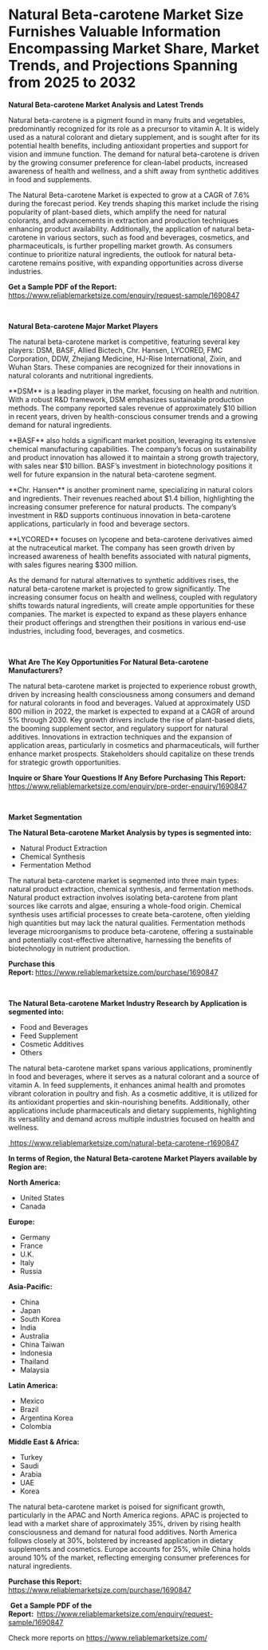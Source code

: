 <p><h1>Natural Beta-carotene Market Size Furnishes Valuable Information Encompassing Market Share, Market Trends, and Projections Spanning from 2025 to 2032</h1></p><p><strong>Natural Beta-carotene Market Analysis and Latest Trends</strong></p>
<p><p>Natural beta-carotene is a pigment found in many fruits and vegetables, predominantly recognized for its role as a precursor to vitamin A. It is widely used as a natural colorant and dietary supplement, and is sought after for its potential health benefits, including antioxidant properties and support for vision and immune function. The demand for natural beta-carotene is driven by the growing consumer preference for clean-label products, increased awareness of health and wellness, and a shift away from synthetic additives in food and supplements.</p><p>The Natural Beta-carotene Market is expected to grow at a CAGR of 7.6% during the forecast period. Key trends shaping this market include the rising popularity of plant-based diets, which amplify the need for natural colorants, and advancements in extraction and production techniques enhancing product availability. Additionally, the application of natural beta-carotene in various sectors, such as food and beverages, cosmetics, and pharmaceuticals, is further propelling market growth. As consumers continue to prioritize natural ingredients, the outlook for natural beta-carotene remains positive, with expanding opportunities across diverse industries.</p></p>
<p><strong>Get a Sample PDF of the Report:&nbsp;</strong> <a href="https://www.reliablemarketsize.com/enquiry/request-sample/1690847?utm_campaign=2733&utm_medium=2&utm_source=Github&utm_content=ia&utm_term=26032025&utm_id=natural-beta-carotene">https://www.reliablemarketsize.com/enquiry/request-sample/1690847</a></p>
<p>&nbsp;</p>
<p><strong>Natural Beta-carotene Major Market Players</strong></p>
<p><p>The natural beta-carotene market is competitive, featuring several key players: DSM, BASF, Allied Bictech, Chr. Hansen, LYCORED, FMC Corporation, DDW, Zhejiang Medicine, HJ-Rise International, Zixin, and Wuhan Stars. These companies are recognized for their innovations in natural colorants and nutritional ingredients.</p><p>**DSM** is a leading player in the market, focusing on health and nutrition. With a robust R&D framework, DSM emphasizes sustainable production methods. The company reported sales revenue of approximately $10 billion in recent years, driven by health-conscious consumer trends and a growing demand for natural ingredients.</p><p>**BASF** also holds a significant market position, leveraging its extensive chemical manufacturing capabilities. The company’s focus on sustainability and product innovation has allowed it to maintain a strong growth trajectory, with sales near $10 billion. BASF’s investment in biotechnology positions it well for future expansion in the natural beta-carotene segment.</p><p>**Chr. Hansen** is another prominent name, specializing in natural colors and ingredients. Their revenues reached about $1.4 billion, highlighting the increasing consumer preference for natural products. The company’s investment in R&D supports continuous innovation in beta-carotene applications, particularly in food and beverage sectors.</p><p>**LYCORED** focuses on lycopene and beta-carotene derivatives aimed at the nutraceutical market. The company has seen growth driven by increased awareness of health benefits associated with natural pigments, with sales figures nearing $300 million.</p><p>As the demand for natural alternatives to synthetic additives rises, the natural beta-carotene market is projected to grow significantly. The increasing consumer focus on health and wellness, coupled with regulatory shifts towards natural ingredients, will create ample opportunities for these companies. The market is expected to expand as these players enhance their product offerings and strengthen their positions in various end-use industries, including food, beverages, and cosmetics.</p></p>
<p>&nbsp;</p>
<p><strong>What Are The Key Opportunities For Natural Beta-carotene Manufacturers?</strong></p>
<p><p>The natural beta-carotene market is projected to experience robust growth, driven by increasing health consciousness among consumers and demand for natural colorants in food and beverages. Valued at approximately USD 800 million in 2022, the market is expected to expand at a CAGR of around 5% through 2030. Key growth drivers include the rise of plant-based diets, the booming supplement sector, and regulatory support for natural additives. Innovations in extraction techniques and the expansion of application areas, particularly in cosmetics and pharmaceuticals, will further enhance market prospects. Stakeholders should capitalize on these trends for strategic growth opportunities.</p></p>
<p><strong>Inquire or Share Your Questions If Any Before Purchasing This Report:</strong> <a href="https://www.reliablemarketsize.com/enquiry/pre-order-enquiry/1690847?utm_campaign=2733&utm_medium=2&utm_source=Github&utm_content=ia&utm_term=26032025&utm_id=natural-beta-carotene">https://www.reliablemarketsize.com/enquiry/pre-order-enquiry/1690847</a></p>
<p>&nbsp;</p>
<p><strong>Market Segmentation</strong></p>
<p><strong>The Natural Beta-carotene Market Analysis by types is segmented into:</strong></p>
<p><ul><li>Natural Product Extraction</li><li>Chemical Synthesis</li><li>Fermentation Method</li></ul></p>
<p><p>The natural beta-carotene market is segmented into three main types: natural product extraction, chemical synthesis, and fermentation methods. Natural product extraction involves isolating beta-carotene from plant sources like carrots and algae, ensuring a whole-food origin. Chemical synthesis uses artificial processes to create beta-carotene, often yielding high quantities but may lack the natural qualities. Fermentation methods leverage microorganisms to produce beta-carotene, offering a sustainable and potentially cost-effective alternative, harnessing the benefits of biotechnology in nutrient production.</p></p>
<p><strong>Purchase this Report:&nbsp;</strong><a href="https://www.reliablemarketsize.com/purchase/1690847?utm_campaign=2733&utm_medium=2&utm_source=Github&utm_content=ia&utm_term=26032025&utm_id=natural-beta-carotene">https://www.reliablemarketsize.com/purchase/1690847</a></p>
<p>&nbsp;</p>
<p><strong>The Natural Beta-carotene Market Industry Research by Application is segmented into:</strong></p>
<p><ul><li>Food and Beverages</li><li>Feed Supplement</li><li>Cosmetic Additives</li><li>Others</li></ul></p>
<p><p>The natural beta-carotene market spans various applications, prominently in food and beverages, where it serves as a natural colorant and a source of vitamin A. In feed supplements, it enhances animal health and promotes vibrant coloration in poultry and fish. As a cosmetic additive, it is utilized for its antioxidant properties and skin-nourishing benefits. Additionally, other applications include pharmaceuticals and dietary supplements, highlighting its versatility and demand across multiple industries focused on health and wellness.</p></p>
<p><a href="https://www.reliablemarketsize.com/natural-beta-carotene-r1690847?utm_campaign=2733&utm_medium=2&utm_source=Github&utm_content=ia&utm_term=26032025&utm_id=natural-beta-carotene">&nbsp;https://www.reliablemarketsize.com/natural-beta-carotene-r1690847</a></p>
<p><strong>In terms of Region, the Natural Beta-carotene Market Players available by Region are:</strong></p>
<p>
    <p> <strong> North America: </strong>
        <ul>
            <li>United States</li>
            <li>Canada</li>
        </ul>
        </p> 
    <p> <strong> Europe: </strong>
        <ul>
            <li>Germany</li>
            <li>France</li>
            <li>U.K.</li>
            <li>Italy</li>
            <li>Russia</li>
        </ul>
        </p> 
    <p> <strong> Asia-Pacific: </strong>
        <ul>
            <li>China</li>
            <li>Japan</li>
            <li>South Korea</li>
            <li>India</li>
            <li>Australia</li>
            <li>China Taiwan</li>
            <li>Indonesia</li>
            <li>Thailand</li>
            <li>Malaysia</li>
        </ul>
        </p> 
    <p> <strong> Latin America: </strong>
        <ul>
            <li>Mexico</li>
            <li>Brazil</li>
            <li>Argentina Korea</li>
            <li>Colombia</li>
        </ul>
        </p> 
    <p> <strong> Middle East & Africa: </strong>
        <ul>
            <li>Turkey</li>
            <li>Saudi</li>
            <li>Arabia</li>
            <li>UAE</li>
            <li>Korea</li>
        </ul>
    </p>
    </p>
<p><p>The natural beta-carotene market is poised for significant growth, particularly in the APAC and North America regions. APAC is projected to lead with a market share of approximately 35%, driven by rising health consciousness and demand for natural food additives. North America follows closely at 30%, bolstered by increased application in dietary supplements and cosmetics. Europe accounts for 25%, while China holds around 10% of the market, reflecting emerging consumer preferences for natural ingredients.</p></p>
<p><strong>Purchase this Report: </strong><a href="https://www.reliablemarketsize.com/purchase/1690847?utm_campaign=2733&utm_medium=2&utm_source=Github&utm_content=ia&utm_term=26032025&utm_id=natural-beta-carotene">https://www.reliablemarketsize.com/purchase/1690847</a></p>
<p>&nbsp;<strong>Get a Sample PDF of the Report:&nbsp;&nbsp;</strong><a href="https://www.reliablemarketsize.com/enquiry/request-sample/1690847?utm_campaign=2733&utm_medium=2&utm_source=Github&utm_content=ia&utm_term=26032025&utm_id=natural-beta-carotene">https://www.reliablemarketsize.com/enquiry/request-sample/1690847</a></p>
<p><strong></strong></p>
<p>Check more reports on <a href="https://www.reliablemarketsize.com/?utm_campaign=2733&utm_medium=2&utm_source=Github&utm_content=ia&utm_term=26032025&utm_id=natural-beta-carotene">https://www.reliablemarketsize.com/</a></p>